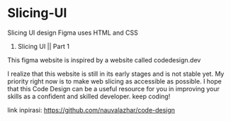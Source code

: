 # Slicing-UI
Slicing UI design Figma uses HTML and CSS
1. Slicing UI || Part 1

This figma website is inspired by a website called codedesign.dev

I realize that this website is still in its early stages and is not stable yet. My priority right now is to make web slicing as accessible as possible.
I hope that this Code Design can be a useful resource for you in improving your skills as a confident and skilled developer. keep coding!

link inpirasi:
https://github.com/nauvalazhar/code-design
